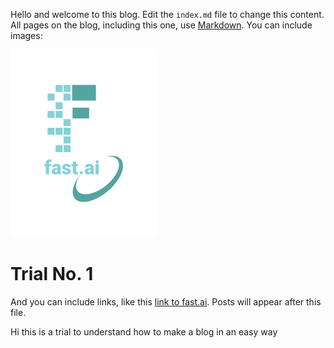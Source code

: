 Hello and welcome to this blog. Edit the `index.md` file to change this content. All pages on the blog, including this one, use [Markdown](https://guides.github.com/features/mastering-markdown/). You can include images:

![Image of fast.ai logo](images/logo.png)

# Trial No. 1

And you can include links, like this [link to fast.ai](https://www.fast.ai). Posts will appear after this file. 

Hi this is a trial to understand how to make a blog in an easy way
